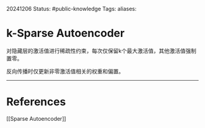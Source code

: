 20241206
Status: #public-knowledge
Tags: 
aliases: 
# k-Sparse Autoencoder
对隐藏层的激活值进行稀疏性约束，每次仅保留k个最大激活值，其他激活值强制置零。

反向传播时仅更新非零激活值相关的权重和偏置。



---
# References
[[Sparse Autoencoder]]